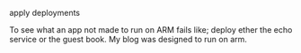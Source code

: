 apply deployments

To see what an app not made to run on ARM fails like; deploy ether the echo service or the guest book. My blog was designed to run on arm. 
